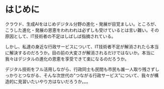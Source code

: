 # はじめに

クラウド、生成AIをはじめデジタル分野の進化・発展が目覚ましい。ところが、こうした進化・発展の恩恵をわれわれは必ずしも受けているとは言い難い。その原因として、IT技術者の不足はしばしば指摘されている。

しかし、私達の身近な行政サービスについて、IT技術者不足が解消されたら本当に解決するのだろうか。目の前の大変さが解消されるだけではないか。本当に我々はデジタルの進化の恩恵を享受できて楽になるのだろうか。

デジタル技術をフル活用しながら、行政同士も民間も市民も誰一人取り残さずしっかりとつながる、そんな次世代の"つながる行政サービス"について、我々が構造的に見習いたいやり方はないだろうか。。。
